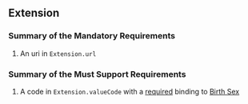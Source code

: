 ## Extension

### Summary of the Mandatory Requirements
1.  An  uri  in `Extension.url`

### Summary of the Must Support Requirements
1.  A  code  in `Extension.valueCode`
with a [required](http://hl7.org/fhir/R4/terminologies.html#required)
 binding to [Birth Sex](http://hl7.org/fhir/us/core/ValueSet/birthsex)